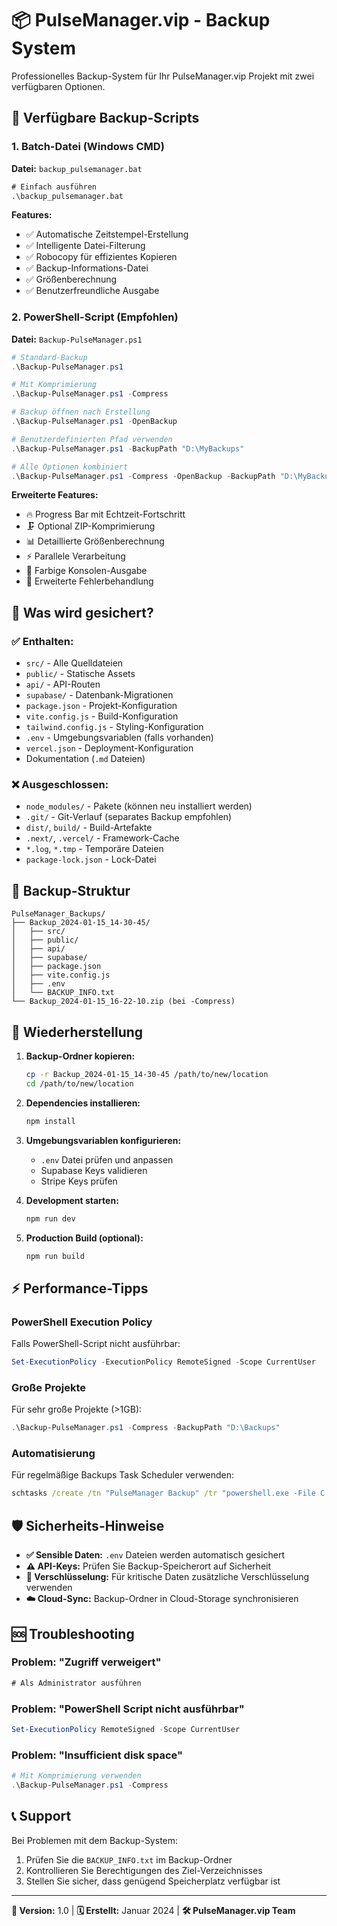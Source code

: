 # 📦 PulseManager.vip - Backup System

Professionelles Backup-System für Ihr PulseManager.vip Projekt mit zwei verfügbaren Optionen.

## 🚀 **Verfügbare Backup-Scripts**

### 1. Batch-Datei (Windows CMD)
**Datei:** `backup_pulsemanager.bat`

```cmd
# Einfach ausführen
.\backup_pulsemanager.bat
```

**Features:**
- ✅ Automatische Zeitstempel-Erstellung
- ✅ Intelligente Datei-Filterung
- ✅ Robocopy für effizientes Kopieren
- ✅ Backup-Informations-Datei
- ✅ Größenberechnung
- ✅ Benutzerfreundliche Ausgabe

### 2. PowerShell-Script (Empfohlen)
**Datei:** `Backup-PulseManager.ps1`

```powershell
# Standard-Backup
.\Backup-PulseManager.ps1

# Mit Komprimierung
.\Backup-PulseManager.ps1 -Compress

# Backup öffnen nach Erstellung
.\Backup-PulseManager.ps1 -OpenBackup

# Benutzerdefinierten Pfad verwenden
.\Backup-PulseManager.ps1 -BackupPath "D:\MyBackups"

# Alle Optionen kombiniert
.\Backup-PulseManager.ps1 -Compress -OpenBackup -BackupPath "D:\MyBackups"
```

**Erweiterte Features:**
- 🔥 Progress Bar mit Echtzeit-Fortschritt
- 🗜️ Optional ZIP-Komprimierung
- 📊 Detaillierte Größenberechnung
- ⚡ Parallele Verarbeitung
- 🎨 Farbige Konsolen-Ausgabe
- 🔧 Erweiterte Fehlerbehandlung

## 📁 **Was wird gesichert?**

### ✅ **Enthalten:**
- `src/` - Alle Quelldateien
- `public/` - Statische Assets  
- `api/` - API-Routen
- `supabase/` - Datenbank-Migrationen
- `package.json` - Projekt-Konfiguration
- `vite.config.js` - Build-Konfiguration
- `tailwind.config.js` - Styling-Konfiguration
- `.env` - Umgebungsvariablen (falls vorhanden)
- `vercel.json` - Deployment-Konfiguration
- Dokumentation (`.md` Dateien)

### ❌ **Ausgeschlossen:**
- `node_modules/` - Pakete (können neu installiert werden)
- `.git/` - Git-Verlauf (separates Backup empfohlen)
- `dist/`, `build/` - Build-Artefakte
- `.next/`, `.vercel/` - Framework-Cache
- `*.log`, `*.tmp` - Temporäre Dateien
- `package-lock.json` - Lock-Datei

## 🎯 **Backup-Struktur**

```
PulseManager_Backups/
├── Backup_2024-01-15_14-30-45/
│   ├── src/
│   ├── public/
│   ├── api/
│   ├── supabase/
│   ├── package.json
│   ├── vite.config.js
│   ├── .env
│   └── BACKUP_INFO.txt
└── Backup_2024-01-15_16-22-10.zip (bei -Compress)
```

## 🔄 **Wiederherstellung**

1. **Backup-Ordner kopieren:**
   ```bash
   cp -r Backup_2024-01-15_14-30-45 /path/to/new/location
   cd /path/to/new/location
   ```

2. **Dependencies installieren:**
   ```bash
   npm install
   ```

3. **Umgebungsvariablen konfigurieren:**
   - `.env` Datei prüfen und anpassen
   - Supabase Keys validieren
   - Stripe Keys prüfen

4. **Development starten:**
   ```bash
   npm run dev
   ```

5. **Production Build (optional):**
   ```bash
   npm run build
   ```

## ⚡ **Performance-Tipps**

### PowerShell Execution Policy
Falls PowerShell-Script nicht ausführbar:
```powershell
Set-ExecutionPolicy -ExecutionPolicy RemoteSigned -Scope CurrentUser
```

### Große Projekte
Für sehr große Projekte (>1GB):
```powershell
.\Backup-PulseManager.ps1 -Compress -BackupPath "D:\Backups"
```

### Automatisierung
Für regelmäßige Backups Task Scheduler verwenden:
```cmd
schtasks /create /tn "PulseManager Backup" /tr "powershell.exe -File C:\Path\To\Backup-PulseManager.ps1 -Compress" /sc daily /st 02:00
```

## 🛡️ **Sicherheits-Hinweise**

- **✅ Sensible Daten:** `.env` Dateien werden automatisch gesichert
- **⚠️ API-Keys:** Prüfen Sie Backup-Speicherort auf Sicherheit
- **🔐 Verschlüsselung:** Für kritische Daten zusätzliche Verschlüsselung verwenden
- **☁️ Cloud-Sync:** Backup-Ordner in Cloud-Storage synchronisieren

## 🆘 **Troubleshooting**

### Problem: "Zugriff verweigert"
```cmd
# Als Administrator ausführen
```

### Problem: "PowerShell Script nicht ausführbar"
```powershell
Set-ExecutionPolicy RemoteSigned -Scope CurrentUser
```

### Problem: "Insufficient disk space"
```powershell
# Mit Komprimierung verwenden
.\Backup-PulseManager.ps1 -Compress
```

## 📞 **Support**

Bei Problemen mit dem Backup-System:
1. Prüfen Sie die `BACKUP_INFO.txt` im Backup-Ordner
2. Kontrollieren Sie Berechtigungen des Ziel-Verzeichnisses  
3. Stellen Sie sicher, dass genügend Speicherplatz verfügbar ist

---

**📝 Version:** 1.0 | **🗓️ Erstellt:** Januar 2024 | **🛠️ PulseManager.vip Team** 